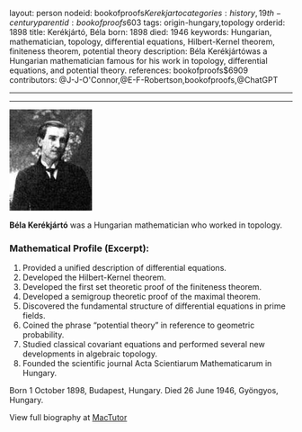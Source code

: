 layout: person
nodeid: bookofproofs$Kerekjarto
categories: history,19th-century
parentid: bookofproofs$603
tags: origin-hungary,topology
orderid: 1898
title: Kerékjártó, Béla
born: 1898
died: 1946
keywords: Hungarian, mathematician, topology, differential equations, Hilbert-Kernel theorem, finiteness theorem, potential theory
description: Béla Kerékjártówas a Hungarian mathematician famous for his work in topology, differential equations, and potential theory.
references: bookofproofs$6909
contributors: @J-J-O'Connor,@E-F-Robertson,bookofproofs,@ChatGPT

---



---

![Kerekjarto.jpg](https://github.com/bookofproofs/bookofproofs.github.io/blob/main/_sources/_assets/images/portraits/Kerekjarto.jpg?raw=true)

**Béla Kerékjártó** was a Hungarian mathematician who worked in topology.

### Mathematical Profile (Excerpt):
1. Provided a unified description of differential equations.
2. Developed the Hilbert-Kernel theorem.
3. Developed the first set theoretic proof of the finiteness theorem.
4. Developed a semigroup theoretic proof of the maximal theorem.
5. Discovered the fundamental structure of differential equations in prime fields.
6. Coined the phrase “potential theory” in reference to geometric probability.
7. Studied classical covariant equations and performed several new developments in algebraic topology.
8. Founded the scientific journal Acta Scientiarum Mathematicarum in Hungary.

Born 1 October 1898, Budapest, Hungary. Died 26 June 1946, Gyöngyos, Hungary.

View full biography at [MacTutor](https://mathshistory.st-andrews.ac.uk/Biographies/Kerekjarto/)
